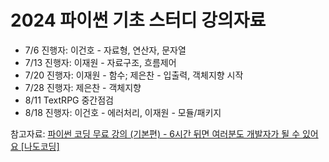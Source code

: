 # 2024 파이썬 기초 스터디 강의자료

- 7/6 진행자: 이건호 - 자료형, 연산자, 문자열
- 7/13 진행자: 이재원 - 자료구조, 흐름제어
- 7/20 진행자: 이재원 - 함수; 제은찬 - 입출력, 객체지향 시작
- 7/28 진행자: 제은찬 - 객체지향
- 8/11 TextRPG 중간점검
- 8/18 진행자: 이건호 - 에러처리, 이재원 - 모듈/패키지

참고자료: [파이썬 코딩 무료 강의 (기본편) - 6시간 뒤면 여러분도 개발자가 될 수 있어요 [나도코딩]](https://youtu.be/kWiCuklohdY?si=NSQnqfjjirc_0L6-)
